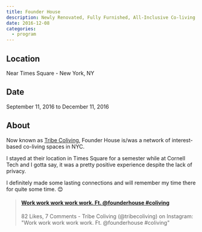 ```yaml
---
title: Founder House
description: Newly Renovated, Fully Furnished, All-Inclusive Co-living.
date: 2016-12-08
categories:
  - program
---
```


## Location

Near Times Square - New York, NY

## Date

September 11, 2016 to December 11, 2016

## About

Now known as [Tribe Coliving](https://www.tribecoliving.com/), Founder House is/was a network of interest-based co-living spaces in NYC.

I stayed at their location in Times Square for a semester while at Cornell Tech and I gotta say, it was a pretty positive experience despite the lack of privacy.

I definitely made some lasting connections and will remember my time there for quite some time. 😊

<blockquote class="embedly-card"><h4><a href="https://www.instagram.com/p/BK1ForJh3fd/?taken-by=tribecoliving">Work work work work work. Ft. @founderhouse #coliving</a></h4><p>82 Likes, 7 Comments - Tribe Coliving (@tribecoliving) on Instagram: "Work work work work work. Ft. @founderhouse #coliving"</p></blockquote>
<script async src="//cdn.embedly.com/widgets/platform.js" charset="UTF-8"></script>
